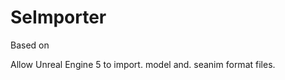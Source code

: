 # SeImporter
 Based on [](https://github.com/djhaled/Unreal-SeTools)
 
 Allow Unreal Engine 5 to import. model and. seanim format files.
